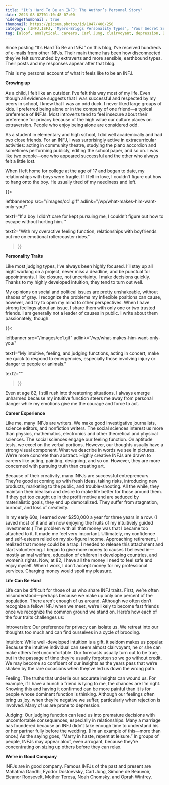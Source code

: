 ```yaml
---
title: "It’s Hard To Be an INFJ: The Author’s Personal Story"
date: 2023-08-02T01:10:48-07:00
hidePageThumbnail : true 
thumbnail: https://picsum.photos/id/1047/400/250
category: [INFJ,ISFJ, 'Myers-Briggs Personality Types', 'Your Secret Self']
tag: [aloof, analytical, careers, Carl Jung, clairvoyant, depression, Dosteovsky, Eleanor Roosevelt, extraversion, feeling, Ghandi, impulsive, INFJ, introversion, judging, love, 'Mother Teresa', Myers-Briggs, 'Nelson Mandela', 'Noah Chomsky', 'Oprah Winfrey', outgoing, perceiving, personality, private, psychology, relationships, reserved, romance, sensing, Simone de Beauvoir, solitude, space, thinking, traits, withdrawn]
---
```


Since posting “It’s Hard To Be an INFJ” on this blog, I’ve received hundreds of e-mails from other INFJs. Their main theme has been how disconnected they’ve felt surrounded by extraverts and more sensible, earthbound types. Their posts and my responses appear after that blog.

This is my personal account of what it feels like to be an INFJ.

**Growing up**

As a child, I felt like an outsider. I’ve felt this way most of my life. Even though all evidence suggests that I was successful and respected by my peers in school, I knew that I was an odd duck. I never liked large groups of kids. I preferred being alone or in the company of one friend—a typical preference of INFJs. Most introverts tend to feel insecure about their preference for privacy because of the high value our culture places on extraversion. People who enjoy being alone are considered odd.

As a student in elementary and high school, I did well academically and had two close friends. For an INFJ, I was surprisingly active in extracurricular activities: acting in community theatre, studying the piano accordion and sometimes performing publicly, editing the school paper, and so on. I was like two people—one who appeared successful and the other who always felt a little lost.

When I left home for college at the age of 17 and began to date, my relationships with boys were fragile. If I fell in love, I couldn’t figure out how to hang onto the boy. He usually tired of my neediness and left. 

{{< 

leftbannertop src="/images/cc1.gif" adlink="/wp/what-makes-him-want-only-you/"  

text1="If a boy I didn’t care for kept pursuing me, I couldn’t figure out how to escape without hurting him. " 

text2="With my overactive feeling function, relationships with boyfriends put me on emotional rollercoaster rides."

>}}

**Personality Traits**

Like most judging types, I’ve always been highly focused. I’ll stay up all night working on a project, never miss a deadline, and be punctual for appointments. I like closure, not uncertainty. I make decisions quickly. Thanks to my highly developed intuition, they tend to turn out well.

My opinions on social and political issues are pretty unshakeable, without shades of gray. I recognize the problems my inflexible positions can cause, however, and try to open my mind to other perspectives. When I have strong feelings about an issue, I share them with only one or two trusted friends. I am generally not a leader of causes in public. I write about them passionately, though.


{{< 

leftbanner src="/images/cc1.gif" adlink="/wp/what-makes-him-want-only-you/"  

text1="My intuitive, feeling, and judging functions, acting in concert, make me quick to respond to emergencies, especially those involving injury or danger to people or animals." 

text2=""

>}}

Even at age 82, I still rush into threatening situations. I always emerge unharmed because my intuitive function steers me away from personal danger while my emotions give me the courage and force to act.

**Career Experience**

Like me, many INFJs are writers. We make good investigative journalists, science editors, and nonfiction writers. The social sciences interest us more than physics, mathematics, electronics and other theoretical and physical sciences. The social sciences engage our feeling function. On aptitude tests, we excel on the verbal portions. However, our thoughts usually have a strong visual component. What we describe in words we see in pictures. We’re more concrete than abstract. Highly creative INFJs are drawn to careers like acting, painting, designing, and so on. However, they are more concerned with pursuing truth than creating art.

Because of their creativity, many INFJs are successful entrepreneurs. They’re good at coming up with fresh ideas, taking risks, introducing new products, marketing to the public, and trouble-shooting. All the while, they maintain their idealism and desire to make life better for those around them. If they get too caught up in the profit motive and are seduced by materialistic goals, they end up demoralized. They suffer from stagnation, burnout, and loss of creativity.

In my early 60s, I earned over $250,000 a year for three years in a row. (I saved most of it and am now enjoying the fruits of my intuitively guided investments.) The problem with all that money was that I became too attached to it. It made me feel very important. Ultimately, my confidence and self-esteem relied on my six-figure income. Approaching retirement, I realized that money could be a trap. I needed to release this attachment and start volunteering. I began to give more money to causes I believed in—mostly animal welfare, education of children in developing countries, and women’s rights. Now, at 82, I have all the money I need to feel safe and enjoy myself. When I work, I don’t accept money for my professional services. Charging money would spoil my pleasure.

**Life Can Be Hard**

Life can be difficult for those of us who share INFJ traits. First, we’re often misunderstood—perhaps because we make up only one percent of the population. There aren’t enough of us around. Although we often don’t recognize a fellow INFJ when we meet, we’re likely to become fast friends once we recognize the common ground we stand on. Here’s how each of the four traits challenges us:

Introversion: Our preference for privacy can isolate us. We retreat into our thoughts too much and can find ourselves in a cycle of brooding.

Intuition: While well-developed intuition is a gift, it seldom makes us popular. Because the intuitive individual can seem almost clairvoyant, he or she can make others feel uncomfortable. Our forecasts usually turn out to be true, but in the passage of time they’re usually forgotten so we go without credit. We may become so confident of our insights as the years pass that we’re shaken by the rare occasions when they’ve led us down the wrong path.

Feeling: The truths that underlie our accurate insights can wound us. For example, if I have a hunch a friend is lying to me, the chances are I’m right. Knowing this and having it confirmed can be more painful than it is for people whose dominant function is thinking. Although our feelings often bring us joy, when they’re negative we suffer, particularly when rejection is involved. Many of us are prone to depression.

Judging: Our judging function can lead us into premature decisions with uncomfortable consequences, especially in relationships. Many a marriage has foundered because an INFJ didn’t take enough time to understand his or her partner fully before the wedding. (I’m an example of this—more than once.) As the saying goes, “Marry in haste, repent at leisure.” In groups of people, INFJs may appear aloof, even arrogant, because they’re concentrating on sizing up others before they can relax.

**We’re in Good Company**

INFJs are in good company. Famous INFJs of the past and present are Mahatma Gandhi, Fyodor Dostoevsky, Carl Jung, Simone de Beauvoir, Eleanor Roosevelt, Mother Teresa, Noah Chomsky, and Oprah Winfrey.


